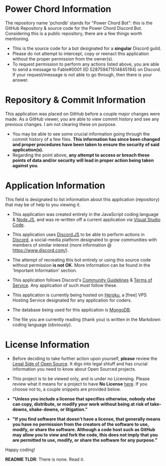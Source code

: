 # Power Chord Information

The repository name 'pchordb' stands for "Power Chord Bot": this is the GitHub Repository & source code for the Power Chord Discord Bot.
Considering this is a public repository, there are a few things worth mentioning.

- This is the source code for a bot designated for a **singular** Discord guild.
- Please do not attempt to intercept, copy or reenact this application without the proper permission from the owner(s).
- To request permission to perform any actions listed above, you are able to send a message to Fable#0001 (ID 528759471514845194) on Discord. If your request/message is not able to go through, then there is your answer.

# Repository & Commit Information

This application was placed on GitHub before a couple major changes were made. As a GitHub viewer, you are able to view commit history and see any previous changes. I am not clearing these on purpose.

- You may be able to see some crucial information going through the commit history of a few files. **This information has since been changed and proper procedures have been taken to ensure the security of said application(s).**
- Regarding the point above, **any attempt to access or breach these points of data and/or security will lead in proper action being taken against you**.

# Application Information

This field is designated to list information about this application (repository) that may be of help to you viewing it.

- This application was created entirely in the JavaScript coding language & [Node.JS](https://nodejs.org/en/), and was re-written off a current application via [Visual Studio Code](https://code.visualstudio.com/).
- This application uses [Discord.JS](https://discord.js.org/#/) to be able to perform actions in [Discord](https://www.discord.com/), a social-media platform designated to grow communities with members of similar interest (more information @ https://www.discord.com/).
- The attempt of recreating this bot entirely or using this source code without permission **is not OK**. More information can be found in the 'Important Information' section.
- This application follows Discord's [Community Guidelines](https://discord.com/guidelines) & [Terms of Service](https://discord.com/terms). Any application of such must follow these.


- This application is currently being hosted on [Heroku](https://www.heroku.com/), a \[free] VPS Hosting Service designated for any application for coders.
- The database being used for this application is [MongoDB](https://www.mongodb.com/).
- The file you are currently reading (thank you) is written in the Markdown coding language (obviously).

# License Information

- Before deciding to take further action upon yourself, **please** review the [Legal Side of Open Source](https://opensource.guide/legal/). It digs into legal shtuff and has crucial information you need to know about Open Sourced projects.
- This project is to be viewed only, and is under no Licensing. Please review what it means for a project to have **No License** [here](https://choosealicense.com/no-permission/). If you choose not to, a couple snippets are provided below.


- **"Unless you include a license that specifies otherwise, nobody else can copy, distribute, or modify your work without being at risk of take-downs, shake-downs, or litigation."**
- **"If you find software that doesn’t have a license, that generally means you have no permission from the creators of the software to use, modify, or share the software. Although a code host such as GitHub may allow you to view and fork the code, this does not imply that you are permitted to use, modify, or share the software for any purpose."**

Happy coding!


**README TLDR**: There is none. Read it.
